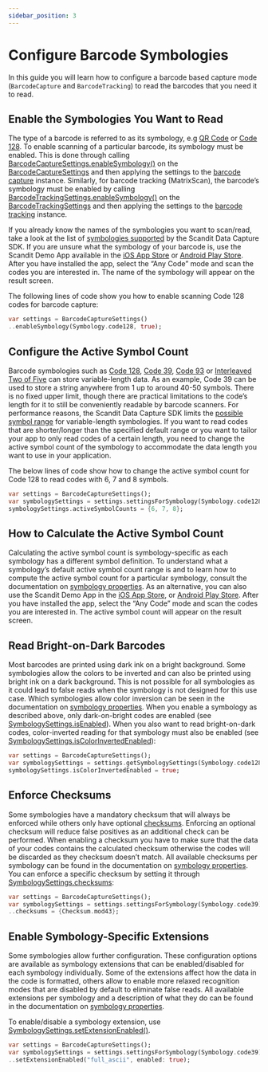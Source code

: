 ```yaml
---
sidebar_position: 3
---
```


# Configure Barcode Symbologies

In this guide you will learn how to configure a barcode based capture mode (`BarcodeCapture` and `BarcodeTracking`) to read the barcodes that you need it to read.

## Enable the Symbologies You Want to Read

The type of a barcode is referred to as its symbology, e.g [QR Code](barcode-capture/api/symbology.html#value-scandit.datacapture.barcode.Symbology.Qr) or [Code 128](barcode-capture/api/symbology.html#value-scandit.datacapture.barcode.Symbology.Code128). To enable scanning of a particular barcode, its symbology must be enabled. This is done through calling [BarcodeCaptureSettings.enableSymbology()](barcode-capture/api/barcode-capture-settings.html#method-scandit.datacapture.barcode.BarcodeCaptureSettings.EnableSymbology) on the [BarcodeCaptureSettings](barcode-capture/api/barcode-capture-settings.html#class-scandit.datacapture.barcode.BarcodeCaptureSettings) and then applying the settings to the [barcode capture](barcode-capture/api/barcode-capture.html#class-scandit.datacapture.barcode.BarcodeCapture) instance. Similarly, for barcode tracking (MatrixScan), the barcode’s symbology must be enabled by calling [BarcodeTrackingSettings.enableSymbology()](barcode-capture/api/barcode-tracking-settings.html#method-scandit.datacapture.barcode.tracking.BarcodeTrackingSettings.EnableSymbology) on the [BarcodeTrackingSettings](barcode-capture/api/barcode-tracking-settings.html#class-scandit.datacapture.barcode.tracking.BarcodeTrackingSettings) and then applying the settings to the [barcode tracking](barcode-capture/api/barcode-tracking.html#class-scandit.datacapture.barcode.tracking.BarcodeTracking) instance.

If you already know the names of the symbologies you want to scan/read, take a look at the list of [symbologies supported](barcode-capture/api/symbology.html#enum-scandit.datacapture.barcode.Symbology) by the Scandit Data Capture SDK. If you are unsure what the symbology of your barcode is, use the Scandit Demo App available in the [iOS App Store](https://itunes.apple.com/us/app/scandit-barcode-scanner-demo/id453880584) or [Android Play Store](https://play.google.com/store/apps/details?id=com.scandit.demoapp). After you have installed the app, select the “Any Code” mode and scan the codes you are interested in. The name of the symbology will appear on the result screen.

The following lines of code show you how to enable scanning Code 128 codes for barcode capture:

```dart
var settings = BarcodeCaptureSettings()
..enableSymbology(Symbology.code128, true);
```

## Configure the Active Symbol Count

Barcode symbologies such as [Code 128](barcode-capture/api/symbology.html#value-scandit.datacapture.barcode.Symbology.Code128), [Code 39](barcode-capture/api/symbology.html#value-scandit.datacapture.barcode.Symbology.Code39), [Code 93](barcode-capture/api/symbology.html#value-scandit.datacapture.barcode.Symbology.Code93) or [Interleaved Two of Five](barcode-capture/api/symbology.html#value-scandit.datacapture.barcode.Symbology.InterleavedTwoOfFive) can store variable-length data. As an example, Code 39 can be used to store a string anywhere from 1 up to around 40-50 symbols. There is no fixed upper limit, though there are practical limitations to the code’s length for it to still be conveniently readable by barcode scanners. For performance reasons, the Scandit Data Capture SDK limits the [possible symbol range](barcode-capture/api/symbology-settings.html#property-scandit.datacapture.barcode.SymbologySettings.ActiveSymbolCounts) for variable-length symbologies. If you want to read codes that are shorter/longer than the specified default range or you want to tailor your app to only read codes of a certain length, you need to change the active symbol count of the symbology to accommodate the data length you want to use in your application.

The below lines of code show how to change the active symbol count for Code 128 to read codes with 6, 7 and 8 symbols.

```dart
var settings = BarcodeCaptureSettings();
var symbologySettings = settings.settingsForSymbology(Symbology.code128);
symbologySettings.activeSymbolCounts = {6, 7, 8};
```

## How to Calculate the Active Symbol Count

Calculating the active symbol count is symbology-specific as each symbology has a different symbol definition. To understand what a symbology’s default active symbol count range is and to learn how to compute the active symbol count for a particular symbology, consult the documentation on [symbology properties](barcode-capture/symbology-properties.html). As an alternative, you can also use the Scandit Demo App in the [iOS App Store](https://itunes.apple.com/us/app/scandit-barcode-scanner-demo/id453880584), or [Android Play Store](https://play.google.com/store/apps/details?id=com.scandit.demoapp). After you have installed the app, select the “Any Code” mode and scan the codes you are interested in. The active symbol count will appear on the result screen.

## Read Bright-on-Dark Barcodes

Most barcodes are printed using dark ink on a bright background. Some symbologies allow the colors to be inverted and can also be printed using bright ink on a dark background. This is not possible for all symbologies as it could lead to false reads when the symbology is not designed for this use case. Which symbologies allow color inversion can be seen in the documentation on [symbology properties](barcode-capture/symbology-properties.html). When you enable a symbology as described above, only dark-on-bright codes are enabled (see [SymbologySettings.isEnabled](barcode-capture/api/symbology-settings.html#property-scandit.datacapture.barcode.SymbologySettings.IsEnabled)). When you also want to read bright-on-dark codes, color-inverted reading for that symbology must also be enabled (see [SymbologySettings.isColorInvertedEnabled](barcode-capture/api/symbology-settings.html#property-scandit.datacapture.barcode.SymbologySettings.IsColorInvertedEnabled)):

```dart
var settings = BarcodeCaptureSettings();
var symbologySettings = settings.getSymbologySettings(Symbology.code128);
symbologySettings.isColorInvertedEnabled = true;
```

## Enforce Checksums

Some symbologies have a mandatory checksum that will always be enforced while others only have optional [checksums](barcode-capture/api/checksum.html#enum-scandit.datacapture.barcode.Checksum). Enforcing an optional checksum will reduce false positives as an additional check can be performed. When enabling a checksum you have to make sure that the data of your codes contains the calculated checksum otherwise the codes will be discarded as they checksum doesn’t match. All available checksums per symbology can be found in the documentation on [symbology properties](barcode-capture/symbology-properties.html). You can enforce a specific checksum by setting it through [SymbologySettings.checksums](barcode-capture/api/symbology-settings.html#property-scandit.datacapture.barcode.SymbologySettings.Checksums):

```dart
var settings = BarcodeCaptureSettings();
var symbologySettings = settings.settingsForSymbology(Symbology.code39)
..checksums = {Checksum.mod43};
```

## Enable Symbology-Specific Extensions

Some symbologies allow further configuration. These configuration options are available as symbology extensions that can be enabled/disabled for each symbology individually. Some of the extensions affect how the data in the code is formatted, others allow to enable more relaxed recognition modes that are disabled by default to eliminate false reads. All available extensions per symbology and a description of what they do can be found in the documentation on [symbology properties](barcode-capture/symbology-properties.html).

To enable/disable a symbology extension, use [SymbologySettings.setExtensionEnabled()](barcode-capture/api/symbology-settings.html#method-scandit.datacapture.barcode.SymbologySettings.SetExtensionEnabled).

```dart
var settings = BarcodeCaptureSettings();
var symbologySettings = settings.settingsForSymbology(Symbology.code39)
..setExtensionEnabled("full_ascii", enabled: true);
```
